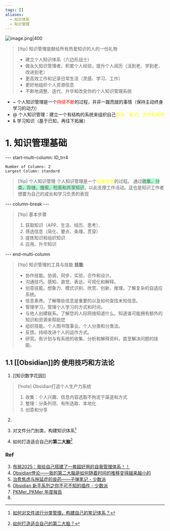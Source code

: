 ```yaml
---
tags: []
aliases:
  - 知识体系
  - 知识管理
---
```

![image.png|400](https://fig-1321973591.cos.ap-nanjing.myqcloud.com/20241021220452.png)
> [!tip] 知识管理是献给所有热爱知识的人的一份礼物 
>  - 建立个人知识体系（六边形战士）
>  - 做永久知识管理者，积累个人经验，提升个人阅历（活到老、学到老、改进到老）
>  - 更高效工作和记录日常生活（灵感、学习、工作）
>  - 更好地组织个人资源信息
>  - 不断地调整、迭代、升华和改变你的个人知识管理系统
- ~ 个人知识管理是一个<font color="#ff0000">持续不断</font>的过程，并非一蹴而就的事情（保持主动终身学习的动力）
- @ 个人知识管理：建立一个有结构的系统来组织自己<font color="#ffff00">想法、笔记、文件和素材</font>
- & 学习知识（基于已知，再往下拓展）

# 1. 知识管理基础
--- start-multi-column: ID_trr4
```column-settings
Number of Columns: 2
Largest Column: standard
```

> [!tip] 个人知识管理
> 个人知识管理是一个<font color="#ffff00">收集信息</font>的过程。
> 通过<span style="background:#affad1">收集，分类，存储，搜索，检索和共享知识</span>，以此支撑工作活动。这也是知识工作者想要为自己的成长和学习负责的表现

--- column-break ---

> [!tip] 基本步骤
> 1. 获取知识（APP、生活、经历、思考）、
> 2. 筛选信息（简化、要点、条理、贯穿）
> 3. 提炼知识和组织知识
> 4. 应用、升华知识

--- end-multi-column

> [!tip] 知识管理的工具与技能
> **技能**
> 	- 协作技能。协调，同步，实验，合作和设计。
> 	- 沟通技巧。感知、直觉、表达、可视化和解释。
> 	- 创意技能。想象力、模式识别、欣赏、创新、推理。了解复杂的自适应系统。
> 	- 信息素养。了解哪些信息是重要的以及如何查找未知信息。
> 	- 管理学习。管理个人学习的方式和时间。
> 	- 与他人创建联系。了解您的人际网络知道什么。知道谁可能拥有额外的知识和资源来帮助您
> 	- 组织技能。个人图书馆事业。个人分类和分类法。
> 	- 反馈。持续改进个人的运作方式。
> 	- 研究。有计划与有系统的收集、分析和解释资料，直至解决问题的技能。
## 1.1 [[Obsidian]]的 使用技巧和方法论
1. [[知识数字花园]]
>[!note] Obsidian打造个人生产力系统
>1. 收集：个人兴趣、信息内容选取不拘泥于渠道和方式
>2. 整理：分条列项、有所选取、本地化
>3. 创意和分享
2.

1. 对文件分门别类，构建知识体系[^1]
2. 如何打造适合自己的**第二大脑**[^2]

### Ref
3. [布局2025：我给自己搭建了一套超好用的自我管理体系！！](https://mp.weixin.qq.com/s/K5sB6LLud23PJyTtlAF7OQ)
4. [Obsidian悖论——我的第二大脑是如何随着时间的推移变得越来越小的](https://mp.weixin.qq.com/s?__biz=Mzg5Njk3MDUyMQ==&mid=2247490515&idx=1&sn=f53eba7c65ccce34bf1bc114bfee4158&scene=21#wechat_redirect)
5. [治愈焦虑与拖延症的良药——子弹笔记 - 少数派](https://sspai.com/post/65044)
6. [Obsidian 新手系列之你不可不知的插件 - 少数派](https://sspai.com/post/67619)
7. [PKMer_PKMer 年度报告](https://pkmer.cn/)
8. 



[^1]: [如何对文件进行分类管理，构建自己的笔记体系？](https://mp.weixin.qq.com/s/R7RcfijPSoTTSOl_uO-b6A)

[^2]: [如何打造适合自己的第二大脑？](https://mp.weixin.qq.com/s/U_eOrq0o865nYsWsFs52ow)
